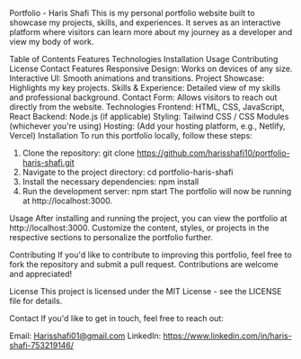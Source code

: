Portfolio - Haris Shafi
This is my personal portfolio website built to showcase my projects, skills, and experiences. It serves as an interactive platform where visitors can learn more about my journey as a developer and view my body of work.

Table of Contents
Features
Technologies
Installation
Usage
Contributing
License
Contact
Features
Responsive Design: Works on devices of any size.
Interactive UI: Smooth animations and transitions.
Project Showcase: Highlights my key projects.
Skills & Experience: Detailed view of my skills and professional background.
Contact Form: Allows visitors to reach out directly from the website.
Technologies
Frontend: HTML, CSS, JavaScript, React
Backend: Node.js (if applicable)
Styling: Tailwind CSS / CSS Modules (whichever you're using)
Hosting: (Add your hosting platform, e.g., Netlify, Vercel)
Installation
To run this portfolio locally, follow these steps:

1. Clone the repository:
git clone https://github.com/harisshafi10/portfolio-haris-shafi.git
2. Navigate to the project directory:
   cd portfolio-haris-shafi
3. Install the necessary dependencies:
   npm install
4. Run the development server:
   npm start
The portfolio will now be running at http://localhost:3000.

Usage
After installing and running the project, you can view the portfolio at http://localhost:3000. Customize the content, styles, or projects in the respective sections to personalize the portfolio further.

Contributing
If you'd like to contribute to improving this portfolio, feel free to fork the repository and submit a pull request. Contributions are welcome and appreciated!

License
This project is licensed under the MIT License - see the LICENSE file for details.

Contact
If you'd like to get in touch, feel free to reach out:

Email: Harisshafi01@gmail.com
LinkedIn: https://www.linkedin.com/in/haris-shafi-753219146/



